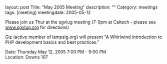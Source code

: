 layout: post
Title: "May 2005 Meeting"
description: ""
Category: meetings
tags: [meeting]
meetingdate: 2005-05-12

Please join us Thur at the sgvlug meeting (7-9pm at Caltech - please see       
www.sgvlug.org for directions)                                                 
                                                                             
Giz (active member of lampsig.org) will present "A Whirlwind introduction to   
PHP development basics and best practices."                                    
                                                                             
Date: Thursday May 12, 2005 7:00 PM - 9:00 PM                                    
Location: Downs 107                                         
